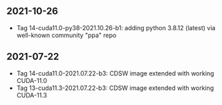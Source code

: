 ## 2021-10-26
* Tag 14-cuda11.0-py38-2021.10.26-b1: adding python 3.8.12 (latest) via well-known community "ppa" repo

## 2021-07-22
* Tag 14-cuda11.0-2021.07.22-b3: CDSW image extended with working CUDA-11.0
* Tag 13-cuda11.3-2021.07.22-b3: CDSW image extended with working CUDA-11.3
